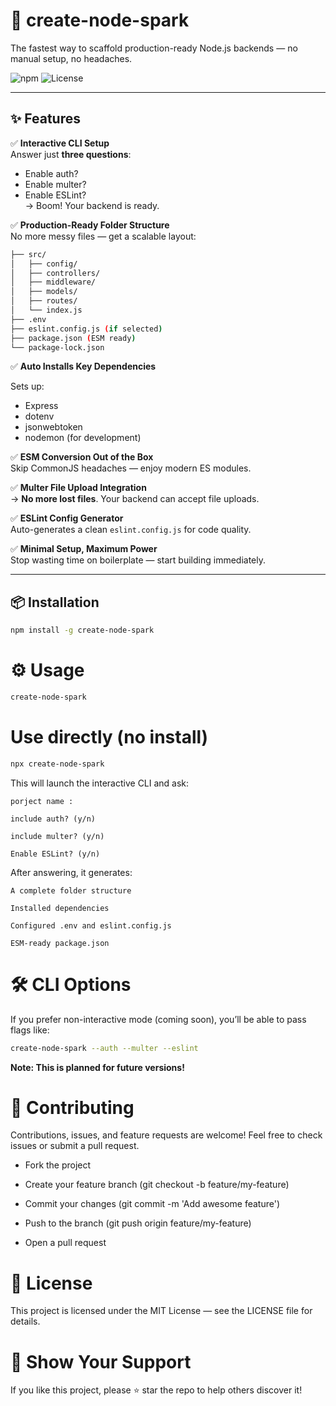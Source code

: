 # 🚀 create-node-spark

The fastest way to scaffold production-ready Node.js backends — no manual setup, no headaches.

![npm](https://img.shields.io/npm/v/create-node-spark)
![License](https://img.shields.io/github/license/talhabilal-dev/create-node-spark)

---

## ✨ Features

✅ **Interactive CLI Setup**  
Answer just **three questions**:

- Enable auth?
- Enable multer?
- Enable ESLint?  
  → Boom! Your backend is ready.

✅ **Production-Ready Folder Structure**  
No more messy files — get a scalable layout:

```bash my-app/
├── src/
│   ├── config/
│   ├── controllers/
│   ├── middleware/
│   ├── models/
│   ├── routes/
│   └── index.js
├── .env
├── eslint.config.js (if selected)
├── package.json (ESM ready)
└── package-lock.json
```

✅ **Auto Installs Key Dependencies**

Sets up:

- Express
- dotenv
- jsonwebtoken
- nodemon (for development)

✅ **ESM Conversion Out of the Box**  
Skip CommonJS headaches — enjoy modern ES modules.

✅ **Multer File Upload Integration**  
 → **No more lost files**. Your backend can accept file uploads.

✅ **ESLint Config Generator**  
Auto-generates a clean `eslint.config.js` for code quality.

✅ **Minimal Setup, Maximum Power**  
Stop wasting time on boilerplate — start building immediately.

---

## 📦 Installation

```bash
npm install -g create-node-spark
```

# ⚙️ Usage

```bash
create-node-spark
```

# Use directly (no install)

```bash
npx create-node-spark
```

This will launch the interactive CLI and ask:

    porject name :

    include auth? (y/n)

    include multer? (y/n)

    Enable ESLint? (y/n)

After answering, it generates:

    A complete folder structure

    Installed dependencies

    Configured .env and eslint.config.js

    ESM-ready package.json

# 🛠 CLI Options

If you prefer non-interactive mode (coming soon), you’ll be able to pass flags like:

```bash
create-node-spark --auth --multer --eslint
```

**Note: This is planned for future versions!**

# 🤝 Contributing

Contributions, issues, and feature requests are welcome!
Feel free to check issues or submit a pull request.

- Fork the project

- Create your feature branch (git checkout -b feature/my-feature)

- Commit your changes (git commit -m 'Add awesome feature')

- Push to the branch (git push origin feature/my-feature)

- Open a pull request

# 📄 License

This project is licensed under the MIT License — see the LICENSE file for details.

# 🌟 Show Your Support

If you like this project, please ⭐ star the repo to help others discover it!
